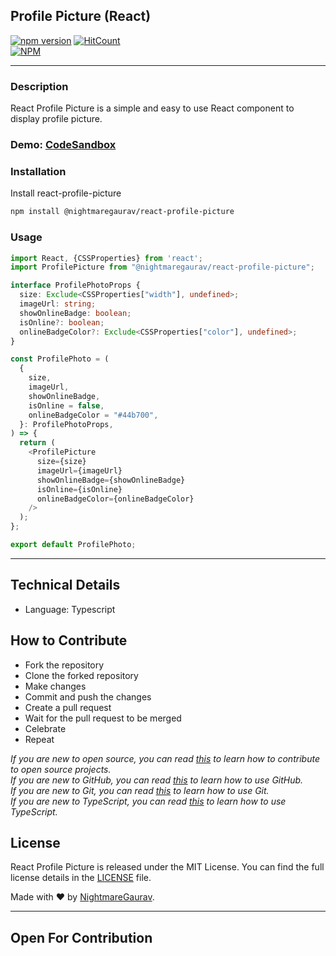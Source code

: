 ## Profile Picture (React)
[![npm version](https://badge.fury.io/js/@nightmaregaurav%2Freact-profile-picture.svg)](https://badge.fury.io/js/@nightmaregaurav%2Freact-profile-picture)   [![HitCount](https://hits.dwyl.com/nightmaregaurav/react-profile-picture.svg?style=flat)](http://hits.dwyl.com/nightmaregaurav/react-profile-picture)<br>
[![NPM](https://nodei.co/npm/@nightmaregaurav/react-profile-picture.png?mini=true)](https://nodei.co/npm/@nightmaregaurav/react-profile-picture/)
***
### Description
React Profile Picture is a simple and easy to use React component to display profile picture.

### Demo: [CodeSandbox](https://codesandbox.io/p/sandbox/gwxwyd)

### Installation
Install react-profile-picture
```bash
npm install @nightmaregaurav/react-profile-picture
```

### Usage
```typescript
import React, {CSSProperties} from 'react';
import ProfilePicture from "@nightmaregaurav/react-profile-picture";

interface ProfilePhotoProps {
  size: Exclude<CSSProperties["width"], undefined>;
  imageUrl: string;
  showOnlineBadge: boolean;
  isOnline?: boolean;
  onlineBadgeColor?: Exclude<CSSProperties["color"], undefined>;
}

const ProfilePhoto = (
  {
    size,
    imageUrl,
    showOnlineBadge,
    isOnline = false,
    onlineBadgeColor = "#44b700",
  }: ProfilePhotoProps,
) => {
  return (
    <ProfilePicture
      size={size}
      imageUrl={imageUrl}
      showOnlineBadge={showOnlineBadge}
      isOnline={isOnline}
      onlineBadgeColor={onlineBadgeColor}
    />
  );
};

export default ProfilePhoto;

```

***
## Technical Details
* Language: Typescript

## How to Contribute
* Fork the repository
* Clone the forked repository
* Make changes
* Commit and push the changes
* Create a pull request
* Wait for the pull request to be merged
* Celebrate
* Repeat

*If you are new to open source, you can read [this](https://opensource.guide/how-to-contribute/) to learn how to contribute to open source projects.*<br>
*If you are new to GitHub, you can read [this](https://guides.github.com/activities/hello-world/) to learn how to use GitHub.*<br>
*If you are new to Git, you can read [this](https://www.atlassian.com/git/tutorials/learn-git-with-bitbucket-cloud) to learn how to use Git.*<br>
*If you are new to TypeScript, you can read [this](https://www.typescriptlang.org/docs/handbook/typescript-in-5-minutes.html) to learn how to use TypeScript.*<br>

## License
React Profile Picture is released under the MIT License. You can find the full license details in the [LICENSE](LICENSE) file.

Made with ❤️ by [NightmareGaurav](https://github.com/nightmaregaurav).

---
Open For Contribution
---

